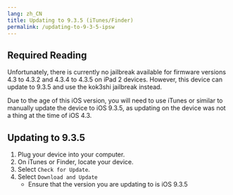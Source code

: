 ```yaml
---
lang: zh_CN
title: Updating to 9.3.5 (iTunes/Finder)
permalink: /updating-to-9-3-5-ipsw
---
```


## Required Reading

Unfortunately, there is currently no jailbreak available for firmware versions 4.3 to 4.3.2 and 4.3.4 to 4.3.5 on iPad 2 devices. However, this device can update to 9.3.5 and use the kok3shi jailbreak instead.

Due to the age of this iOS version, you will need to use iTunes or similar to manually update the device to iOS 9.3.5, as updating on the device was not a thing at the time of iOS 4.3.

## Updating to 9.3.5

1. Plug your device into your computer.
1. On iTunes or Finder, locate your device.
1. Select `Check for Update`.
1. Select `Download and Update`
    - Ensure that the version you are updating to is iOS 9.3.5